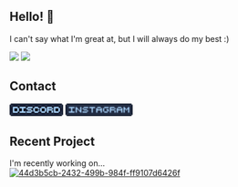 ## Hello! 👋

I can't say what I'm great at, but I will always do my best :)
<div align="left">
  <img src="https://gitmystat.vercel.app/user?theme=blueberry&username=SpeedSonic0MC"/>
  <img src="https://gitmystat.vercel.app/top?theme=blueberry&username=SpeedSonic0MC&layout=bar"/>
</div>

## Contact
<!-- The image I resized in paint.net is too large so I gonna shrink it to 22 instead of just uploading the shit again -->
<div align="left">
  <a href="https://discord.gg/DhwmRTHQSJ"><img src="https://raw.githubusercontent.com/SpeedSonic0MC/SpeedSonic0MC/main/assets/6e9b94d2-b488-47df-ae2b-4313338e2d0a.png" height="22"/></a>
  <a href="https://instagram.com/speedsonic01"><img src="https://raw.githubusercontent.com/SpeedSonic0MC/SpeedSonic0MC/main/assets/4d1ee929-a3d7-4316-8e3e-cfccf5aed25c.png" height="22"/></a>
</div>

## Recent Project
I'm recently working on...<br/>
[![44d3b5cb-2432-499b-984f-ff9107d6426f](https://gitmystat.vercel.app/recent?theme=gold&username=SpeedSonic0MC)](https://github.com/speedsonic0mc)

